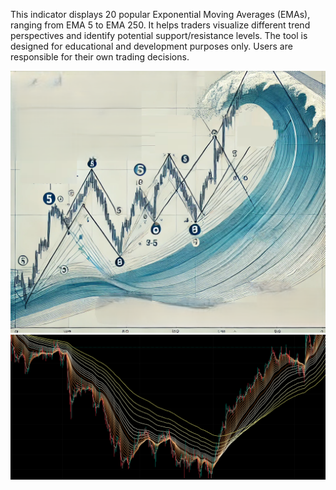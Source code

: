 This indicator displays 20 popular Exponential Moving Averages (EMAs), ranging from EMA 5 to EMA 250. It helps traders visualize different trend perspectives and identify potential support/resistance levels. The tool is designed for educational and development purposes only. Users are responsible for their own trading decisions.

![30ULAS_EMA](waves%20EMA%20view.png)
![30ULAS_EMA](sample.png)

